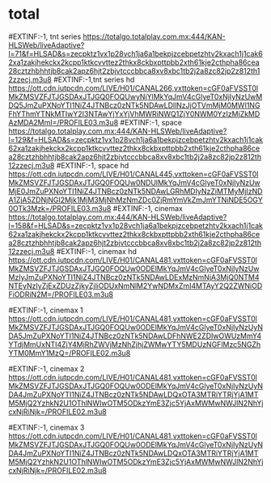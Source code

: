 # total
#EXTINF:-1, tnt series
https://totalgo.totalplay.com.mx:444/KAN-HLSWeb/liveAdaptive?l=71&f=HLSAD&s=zecpktz1vx1p28vch1ja6a1bekpjzcebpetzhtv2kxach1j1cak62xa1zakjhekckx2kcpp1ktkcvvttez2thkx8ckbxpttpbb2xth61kje2cthpha86cea28cztzhbhhtjb8cak2apz6hjt2zbjvtcccbbca8xv8xbc1tb2j2a8zc82jp2z812th12zzecj.m3u8
#EXTINF:-1,tnt series hd
https://ott.cdn.iutpcdn.com/LIVE/H01/CANAL266,vxttoken=cGF0aFVSST0lMkZMSVZFJTJGSDAxJTJGQ0FOQUwyNjYlMkYqJmV4cGlyeT0xNjIyNzUwMDQ5JmZuPXNoYTI1NiZ4JTNBcz0zNTk5NDAwLDllNzJjOTVmMjM0MWI1NGFhYThmYTNkMTIwY2I3NTAwYjYxYjVhMWRiNWQ1ZjY0NWM0YzIzMjZkMDAzMDA2MmI=/PROFILE03.m3u8
#EXTINF:-1, space
https://totalgo.totalplay.com.mx:444/KAN-HLSWeb/liveAdaptive?l=129&f=HLSAD&s=zecpktz1vx1p28vch1ja6a1bekpjzcebpetzhtv2kxach1j1cak62xa1zakjhekckx2kcpp1ktkcvvttez2thkx8ckbxpttpbb2xth61kje2cthpha86cea28cztzhbhhtjb8cak2apz6hjt2zbjvtcccbbca8xv8xbc1tb2j2a8zc82jp2z812th12zzecj.m3u8
#EXTINF:-1, space hd
https://ott.cdn.iutpcdn.com/LIVE/H01/CANAL445,vxttoken=cGF0aFVSST0lMkZMSVZFJTJGSDAxJTJGQ0FOQUw0NDUlMkYqJmV4cGlyeT0xNjIyNzUwMjE0JmZuPXNoYTI1NiZ4JTNBcz0zNTk5NDAwLGRhMDIyNzZiMTMyMjIzNDA1ZjA5ZDNjNGI2Mjk1MjM3MjNhMzNmZDc0ZjRmYmVkZmJmYTNiNDE5OGY0OTk3Mzk=/PROFILE03.m3u8
#EXTINF:-1, cinemax
https://totalgo.totalplay.com.mx:444/KAN-HLSWeb/liveAdaptive?l=158&f=HLSAD&s=zecpktz1vx1p28vch1ja6a1bekpjzcebpetzhtv2kxach1j1cak62xa1zakjhekckx2kcpp1ktkcvvttez2thkx8ckbxpttpbb2xth61kje2cthpha86cea28cztzhbhhtjb8cak2apz6hjt2zbjvtcccbbca8xv8xbc1tb2j2a8zc82jp2z812th12zzecj.m3u8
#EXTINF:-1, cinemax hd
https://ott.cdn.iutpcdn.com/LIVE/H01/CANAL481,vxttoken=cGF0aFVSST0lMkZMSVZFJTJGSDAxJTJGQ0FOQUw0ODElMkYqJmV4cGlyeT0xNjIyNzUwMzIyJmZuPXNoYTI1NiZ4JTNBcz0zNTk5NDAwLDExMzNmNjA3MjQ0NTM4NTEyNzIyZjExZDUzZjkyZjliODUxNmNlM2YwNDMxZmI4MTAyY2Q2ZWNiODFiODRiN2M=/PROFILE03.m3u8


#EXTINF:-1, cinemax 1
https://ott.cdn.iutpcdn.com/LIVE/H01/CANAL481,vxttoken=cGF0aFVSST0lMkZMSVZFJTJGSDAxJTJGQ0FOQUw0ODElMkYqJmV4cGlyeT0xNjIyNzUyNDA5JmZuPXNoYTI1NiZ4JTNBcz0zNTk5NDAwLDFhNWE2ZDIwOWUzMmY4YTdjMmUxNTI4ZjY4MjRhZWVjMzNhZjhjZWMwYTY5MDUzNGFlMzc5NGZhYTM0MmY1MzQ=/PROFILE02.m3u8

#EXTINF:-1, cinemax 2
https://ott.cdn.iutpcdn.com/LIVE/H01/CANAL481,vxttoken=cGF0aFVSST0lMkZMSVZFJTJGSDAxJTJGQ0FOQUw0ODElMkYqJmV4cGlyeT0xNjIyNzUyNDA4JmZuPXNoYTI1NiZ4JTNBcz0zNTk5NDAwLDQxOTA3MTRiYTRjYjA1MTM5MjQ2YzhkN2U1OThlNWIwOTM5ODkzYmE3Zjc5YjAxMWMwNWJlN2NhYjcxNjRiNjk=/PROFILE02.m3u8


#EXTINF:-1, cinemax 3
https://ott.cdn.iutpcdn.com/LIVE/H01/CANAL481,vxttoken=cGF0aFVSST0lMkZMSVZFJTJGSDAxJTJGQ0FOQUw0ODElMkYqJmV4cGlyeT0xNjIyNzUyNDA4JmZuPXNoYTI1NiZ4JTNBcz0zNTk5NDAwLDQxOTA3MTRiYTRjYjA1MTM5MjQ2YzhkN2U1OThlNWIwOTM5ODkzYmE3Zjc5YjAxMWMwNWJlN2NhYjcxNjRiNjk=/PROFILE02.m3u8
